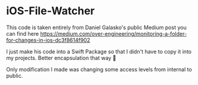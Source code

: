 # iOS-File-Watcher

This code is taken entirely from Daniel Galasko's public Medium post you can find here https://medium.com/over-engineering/monitoring-a-folder-for-changes-in-ios-dc3f8614f902

I just make his code into a Swift Package so that I didn't have to copy it into my projects. Better encapsulation that way 🎉

Only modification I made was changing some access levels from internal to public.
